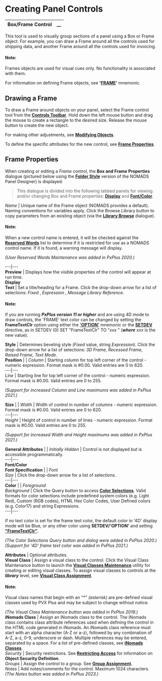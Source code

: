 # Creating Panel Controls  
  
**Box/Frame Control** |  **__**  
---|---  
  
This tool is used to visually group sections of a panel using a Box or Frame object. For example, you can draw a Frame around all the controls used for shipping data, and another Frame around all the controls used for invoicing.

#### **Note:**  
Frames objects are used for visual cues only. No functionality is associated with them.

For information on defining Frame objects, see **'[FRAME](../../../mnemonics/frame.md)'** mnemonic.

## Drawing a Frame

To draw a Frame around objects on your panel, select the Frame control tool from the **[Controls Toolbar](../../Panel%20Designer/Drawing%20and%20Modifying%20Panel%20Objects/Controls%20Toolbox.md)**. Hold down the left mouse button and drag the mouse to create a rectangle to the desired size. Release the mouse button to create the new object.

For making other adjustments, see **[Modifying Objects](../../Panel%20Designer/Drawing%20and%20Modifying%20Panel%20Objects/Modifying%20Objects.md)**.

To define the specific attributes for the new control, see **[Frame Properties](Frame.htm#frameproperties)**.

##  Frame Properties

When creating or editing a _Frame_ control, the **Box and Frame Properties** dialogue (pictured below using the **[Folder Style](../../Panel%20Designer/Folder%20Style/Using%20the%20Folder%20Style.md)** version of the NOMADS Panel Designer) is displayed:

> This dialogue is divided into the following tabbed panels for viewing and/or changing Box and Frame properties: **[Display](Frame.htm#display)** and **[Font/Color](Frame.htm#font)**.

_Name_ |  Unique name of the Frame object (NOMADS provides a default). Naming conventions for variables apply. Click the Browse Library button to copy parameters from an existing object (via the **[Library Browse](../../Panel%20Designer/Drawing%20and%20Modifying%20Panel%20Objects/Library%20Browse.md)** dialogue).

#### **Note:**  
When a new control name is entered, it will be checked against the [**Reserved Words**](../../../Reserved%20Words.md) list to determine if it is restricted for use as a NOMADS control name. If it is found, a warning message will display.  
  
_(User Reserved Words Maintenance was added in PxPlus 2020.)_  
  
---|---  
**Preview** |  Displays how the visible properties of the control will appear at run time.  
**Display**  
**Text** |  Set a title/heading for a Frame. Click the drop-down arrow for a list of selections: _Fixed_ , _Expression_ , _Message Library Reference_.

#### **Note:**  
If you are running **_PxPlus version 11 or higher_** and are using 4D mode to draw controls, the 'FRAME' text color can be changed by setting the **FrameTextClr** option using either the **['OPTION'](../../../mnemonics/option.md)** mnemonic or the **[SETDEV](../../../directives/setdev_set.md)** directive, as in SETDEV (0) SET "FrameTextClr" TO "_xxx_ " (**_where_**  _xxx_ is the new value).  
  
**Style** |  Determines beveling style (_Fixed_ value, string _Expression_). Click the drop-down arrow for a list of selections: _3D Frame, Recessed Frame, Raised Frame, Text Mode_.  
**Position** |  |  _Column_ |  Starting column for top left corner of the control - numeric expression. Format mask is #0.00. Valid entries are 0 to 620.  
---|---  
_Line_ |  Starting line for top left corner of the control - numeric expression. Format mask is #0.00. Valid entries are 0 to 255.  
  
_(Support for increased Column and Line maximums was added in PxPlus 2021.)_  
  
**Size** |  |  _Width_ |  Width of control in number of columns - numeric expression. Format mask is #0.00. Valid entries are 0 to 620.  
---|---  
_Height_ |  Height of control in number of lines - numeric expression. Format mask is #0.00. Valid entries are 0 to 255.  
  
_(Support for increased Width and Height maximums was added in PxPlus 2021.)_  
  
**General Attributes** |  |  _Initially Hidden_ |  Control is not displayed but is accessible programmatically.  
---|---  
**Font/Color**  
**Font Specification** |  |  _Font  
Size_ |  Click the drop-down arrow for a list of selections.  
---|---  
**Color** |  |  _Foreground  
Background_ |  Click the Query button to access **[Color Selections](../../Appendix/Color%20Selections.md)**. Valid formats for color selections include predefined system colors (e.g. Light Red), Custom (RGB codes), HTML Hex Color Codes, User Defined colors (e.g. Color17) and string Expressions.  
---|---  
  
If no text color is set for the frame text color, the default color in '4D' display mode will be Blue, or any other color using **SETDEV/'OPTION'** and setting **["FrameTextClr"](../../../mnemonics/option.htm#FrameTextClr)**.

_(The Color Selections Query button and dialog were added in PxPlus 2020.)  
(Support for '4D' frame text color was added in PxPlus 2021.)_  
  
**Attributes** |  Optional attributes.  
**Visual Class** |  Assign a visual class to the control. Click the Visual Class Maintenance button to launch the **[Visual Classes Maintenance](../../System%20Maintenance%20Tools/System%20Options/Visual%20Classes.htm#vcutility)** utility for creating or editing visual classes. To assign visual classes to controls at the **_library_** level, see **[Visual Class Assignment](../../NOMADS%20Development/Maintaining%20Library%20Objects/Visual%20Class%20Assignment.md)**.

#### **Note:**  
Visual class names that begin with an "*" _(asterisk)_ are pre-defined visual classes used by PVX Plus and may be subject to change without notice.

_(The Visual Class Maintenance button was added in PxPlus 2019.)_  
**iNomads Class** |  Assign an iNomads class to the control. The iNomads class contains class attribute references used when defining the control in the HTML code generated in iNomads. An iNomads class reference must start with an alpha character (A-Z or a-z), followed by any combination of A-Z, a-z, 0-9, underscore or dash. Multiple references may be entered, separated by a space. For a list of pre-defined classes, see **[iNomads Classes](../../../iNOMADS/iNomads%20Classes.md)**.  
_Security_ |  Security restrictions. See **[Restricting Access](../../System%20Maintenance%20Tools/Security%20Manager/Restricting%20Access.md)** for information on **Object Security Definition**.  
_Groups_ |  Assign the control to a group. See **[Group Assignment](../../NOMADS%20Development/Maintaining%20Library%20Objects/Group%20Assignment.md).**  
_Notes_ |  Add notes/comments for the control. Maximum 1024 characters. _(The Notes button was added in PxPlus 2023.)_

